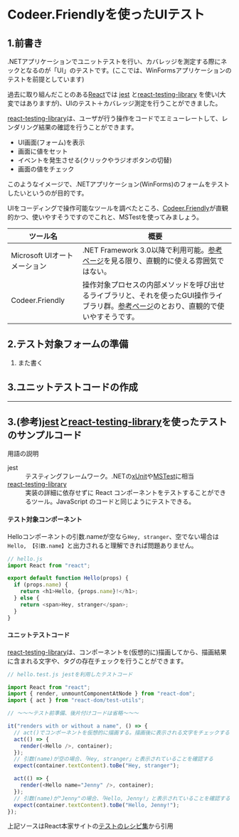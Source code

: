 # Codeer.Friendlyを使ったUIテスト

## 1.前書き

.NETアプリケーションでユニットテストを行い、カバレッジを測定する際にネックとなるのが「UI」のテストです。(ここでは、WinFormsアプリケーションのテストを前提としています)

過去に取り組んだことのある[React](https://ja.reactjs.org/)では [jest](https://jestjs.io/ja/)  と[react-testing-library](https://testing-library.com/docs/react-testing-library/intro/) を使い(大変ではありますが)、UIのテスト＋カバレッジ測定を行うことができました。

[react-testing-library](https://testing-library.com/docs/react-testing-library/intro/)は、ユーザが行う操作をコードでエミューレートして、レンダリング結果の確認を行うことができます。

* UI画面(フォーム)を表示
* 画面に値をセット
* イベントを発生させる(クリックやラジオボタンの切替)
* 画面の値をチェック

このようなイメージで、.NETアプリケーション(WinForms)のフォームをテストしたいというのが目的です。

UIをコーディングで操作可能なツールを調べたところ、[Codeer.Friendly](https://github.com/Codeer-Software/Friendly/)が直観的かつ、使いやすそうですのでこれと、MSTestを使ってみましょう。

|ツール名| 概要|
|-|-|
|Microsoft UIオートメーション|.NET Framework 3.0以降で利用可能。[参考ページ](https://atmarkit.itmedia.co.jp/fdotnet/special/uiautomation/uiautomation_02.html)を見る限り、直観的に使える雰囲気ではない。|
|Codeer.Friendly|操作対象プロセスの内部メソッドを呼び出せるライブラリと、それを使ったGUI操作ライブラリ群。[参考ページ](https://github.com/Codeer-Software/Friendly/blob/master/README.jp.md)のとおり、直観的で使いやすそうです。|



## 2.テスト対象フォームの準備
1. また書く


## 3.ユニットテストコードの作成
---
## 3.(参考)[jest](https://jestjs.io/ja/)と[react-testing-library](https://testing-library.com/docs/react-testing-library/intro/)を使ったテストのサンプルコード


用語の説明
<dl>
    <dt>jest</dt>
    <dd> テスティングフレームワーク。.NETの<a href="https://xunit.net/">xUnit</a>や<a href="https://docs.microsoft.com/ja-jp/dotnet/core/testing/unit-testing-with-mstest">MSTest</a>に相当</dd>
    <dt><a href="https://ja.reactjs.org/docs/testing.html">react-testing-library</a></dt>
    <dd>実装の詳細に依存せずに React コンポーネントをテストすることができるツール。JavaScript のコードと同じようにテストできる。</dd>
</dl>

#### テスト対象コンポーネント

  Helloコンポーネントの引数.nameが空なら`Hey, stranger`、空でない場合は`Hello, 【引数.name】`と出力されると理解できれば問題ありません。

```js
// hello.js  
import React from "react";

export default function Hello(props) {
  if (props.name) {
    return <h1>Hello, {props.name}!</h1>;
  } else {
    return <span>Hey, stranger</span>;
  }
}
```
#### ユニットテストコード
[react-testing-library](https://testing-library.com/docs/react-testing-library/intro/)は、コンポーネントを(仮想的に)描画してから、描画結果に含まれる文字や、タグの存在チェックを行うことができます。

```js
// hello.test.js jestを利用したテストコード

import React from "react";
import { render, unmountComponentAtNode } from "react-dom";
import { act } from "react-dom/test-utils";

// ～～～テスト前準備、後片付けコードは省略～～～

it("renders with or without a name", () => {
  // act()でコンポーネントを仮想的に描画する。描画後に表示される文字をチェックする
  act(() => {
    render(<Hello />, container);
  });
  // 引数(name)が空の場合、「Hey, stranger」と表示されていることを確認する
  expect(container.textContent).toBe("Hey, stranger");

  act(() => {
    render(<Hello name="Jenny" />, container);
  });
  // 引数(name)が"Jenny"の場合、「Hello, Jenny!」と表示されていることを確認する
  expect(container.textContent).toBe("Hello, Jenny!");
});
```

上記ソースはReact本家サイトの[テストのレシピ集](https://ja.reactjs.org/docs/testing-recipes.html#rendering)から引用




